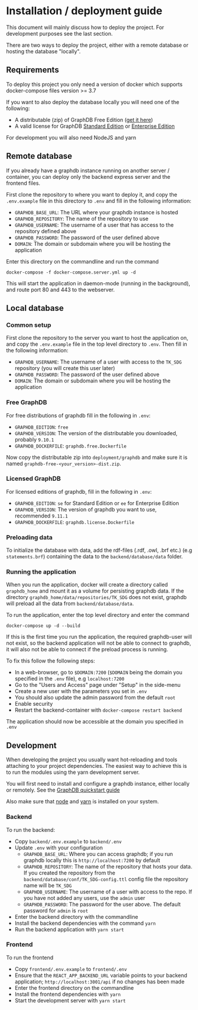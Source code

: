 # Installation / deployment guide

This document will mainly discuss how to deploy the project. For development purposes see the last section.

There are two ways to deploy the project, either with a remote database or hosting the database "locally".

## Requirements

To deploy this project you only need a version of docker which supports docker-compose files version >= 3.7

If you want to also deploy the database locally you will need one of the following:
- A distributable (zip) of GraphDB Free Edition ([get it here](https://www.ontotext.com/products/graphdb/graphdb-free/))
- A valid license for GraphDB [Standard Edition](https://www.ontotext.com/products/graphdb/graphdb-standard/) or [Enterprise Edition](https://www.ontotext.com/products/graphdb/graphdb-enterprise/)

For development you will also need NodeJS and yarn

## Remote database

If you already have a graphdb instance running on another server / container, you can deploy only the backend express server and the frontend files.

First clone the repository to where you want to deploy it, and copy the `.env.example` file in this directory to `.env` and fill in the following information:

- `GRAPHDB_BASE_URL`: The URL where your graphdb instance is hosted
- `GRAPHDB_REPOSITORY`: The name of the repository to use
- `GRAPHDB_USERNAME`: The username of a user that has access to the repository defined above
- `GRAPHDB_PASSWORD`: The password of the user defined above
- `DOMAIN`: The domain or subdomain where you will be hosting the application


Enter this directory on the commandline and run the command 
```console
docker-compose -f docker-compose.server.yml up -d
```

This will start the application in daemon-mode (running in the background), and route port 80 and 443 to the webserver.

## Local database

### Common setup

First clone the repository to the server you want to host the application on, and copy the `.env.example` file in the top level directory to `.env`. Then fill in the following information:

- `GRAPHDB_USERNAME`: The username of a user with access to the `TK_SDG` repository (you will create this user later)
- `GRAPHDB_PASSWORD`: The password of the user defined above
- `DOMAIN`: The domain or subdomain where you will be hosting the application

### Free GraphDB

For free distributions of graphdb fill in the following in `.env`:

- `GRAPHDB_EDITION`: `free`
- `GRAPHDB_VERSION`: The version of the distributable you downloaded, probably `9.10.1`
- `GRAPHDB_DOCKERFILE`: `graphdb.free.Dockerfile`

Now copy the distributable zip into `deployment/graphdb` and make sure it is named `graphdb-free-<your_version>-dist.zip`.

### Licensed GraphDB

For licensed editions of graphdb, fill in the following in `.env`:

- `GRAPHDB_EDITION`: `se` for Standard Edition or `ee` for Enterprise Edition
- `GRAPHDB_VERSION`: The version of graphdb you want to use, recommended `9.11.1`
- `GRAPHDB_DOCKERFILE`: `graphdb.license.Dockerfile`

### Preloading data

To initialize the database with data, add the rdf-files (.rdf, .owl, .brf etc.) (e.g `statements.brf`) containing the data to the `backend/database/data` folder.

### Running the application

When you run the application, docker will create a directory called `graphdb_home` and mount it as a volume for persisting graphdb data. If the directory `graphdb_home/data/repositories/TK_SDG` does not exist, graphdb will preload all the data from `backend/database/data`.

To run the application, enter the top level directory and enter the command 
```console
docker-compose up -d --build
```

If this is the first time you run the application, the required graphdb-user will not exist, so the backend application will not be able to connect to graphdb, it will also not be able to connect if the preload process is running.

To fix this follow the following steps:
- In a web-browser, go to `$DOMAIN:7200` (`$DOMAIN` being the domain you specified in the `.env` file), e.g `localhost:7200`
- Go to the "Users and Access" page under "Setup" in the side-menu
- Create a new user with the parameters you set in `.env`
- You should also update the admin password from the default `root`
- Enable security
- Restart the backend-container with `docker-compose restart backend`

The application should now be accessible at the domain you specified in `.env`

## Development

When developing the project you usually want hot-reloading and tools attaching to your project dependencies. The easiest way to achieve this is to run the modules using the yarn development server.

You will first need to install and configure a graphdb instance, either locally or remotely. See the [GraphDB quickstart guide](https://graphdb.ontotext.com/documentation/free/quick-start-guide.html)

Also make sure that [node](https://nodejs.org) and [yarn](https://yarnpkg.com/getting-started) is installed on your system.

### Backend

To run the backend:
- Copy `backend/.env.example` to `backend/.env`
- Update `.env` with your configuration
    - `GRAPHDB_BASE_URL`: Where you can access graphdb; if you run graphdb locally this is `http://localhost:7200` by default
    - `GRAPHDB_REPOSITORY`: The name of the repository that hosts your data. If you created the repository from the `backend/database/conf/TK_SDG-config.ttl` config file the repository name will be `TK_SDG`
    - `GRAPHDB_USERNAME`: The username of a user with access to the repo. If you have not added any users, use the `admin` user
    - `GRAPHDB_PASSWORD`: The password for the user above. The default password for `admin` is `root`
- Enter the backend directory with the commandline
- Install the backend dependencies with the command `yarn`
- Run the backend application with `yarn start`

### Frontend
To run the frontend
- Copy `frontend/.env.example` to `frontend/.env`
- Ensure that the `REACT_APP_BACKEND_URL` variable points to your backend application; `http://localhost:3001/api` if no changes has been made
- Enter the frontend directory on the commandline
- Install the frontend dependencies with `yarn`
- Start the development server with `yarn start`
